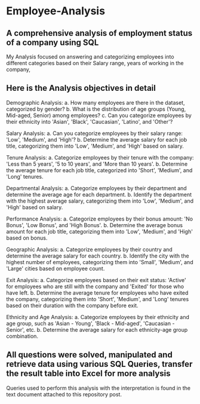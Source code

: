 # Employee-Analysis
## A comprehensive analysis of employment status of a company using SQL 
My Analysis focused on answering and categorizing employees into different categories based on their Salary range, years of working in the company, 
## Here is the Analysis objectives in detail

Demographic Analysis:
a. How many employees are there in the dataset, categorized by gender?
b. What is the distribution of age groups (Young, Mid-aged, Senior) among employees?
c. Can you categorize employees by their ethnicity into 'Asian', 'Black', 'Caucasian', 'Latino', and 'Other'?


Salary Analysis:
a. Can you categorize employees by their salary range: 'Low', 'Medium', and 'High'?
b. Determine the average salary for each job title, categorizing them into 'Low', 'Medium', and 'High' based on salary.

Tenure Analysis:
a. Categorize employees by their tenure with the company: 'Less than 5 years', '5 to 10 years', and 'More than 10 years'.
b. Determine the average tenure for each job title, categorized into 'Short', 'Medium', and 'Long' tenures.

Departmental Analysis:
a. Categorize employees by their department and determine the average age for each department.
b. Identify the department with the highest average salary, categorizing them into 'Low', 'Medium', and 'High' based on salary.

Performance Analysis:
a. Categorize employees by their bonus amount: 'No Bonus', 'Low Bonus', and 'High Bonus'.
b. Determine the average bonus amount for each job title, categorizing them into 'Low', 'Medium', and 'High' based on bonus.

Geographic Analysis:
a. Categorize employees by their country and determine the average salary for each country.
b. Identify the city with the highest number of employees, categorizing them into 'Small', 'Medium', and 'Large' cities based on employee count.

Exit Analysis:
a. Categorize employees based on their exit status: 'Active' for employees who are still with the company and 'Exited' for those who have left.
b. Determine the average tenure for employees who have exited the company, categorizing them into 'Short', 'Medium', and 'Long' tenures based on their duration with the company before exit.

Ethnicity and Age Analysis:
a. Categorize employees by their ethnicity and age group, such as 'Asian - Young', 'Black - Mid-aged', 'Caucasian - Senior', etc.
b. Determine the average salary for each ethnicity-age group combination.

## All questions were solved, manipulated and retrieve data using various SQL Queries, transfer the result table into Excel for more analysis 
Queries used to perform this analysis with the interpretation is found in the text document attached to this repository post.

